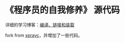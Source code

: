 
《程序员的自我修养》 源代码
=====

详细的学习博客：[编译、链接和装载](http://localhost:4000/tech/2019/12/01/compile-link-load)

fork from [xprayc](https://github.com/xprayc/link-load-library-code)，并增加了一些代码。


